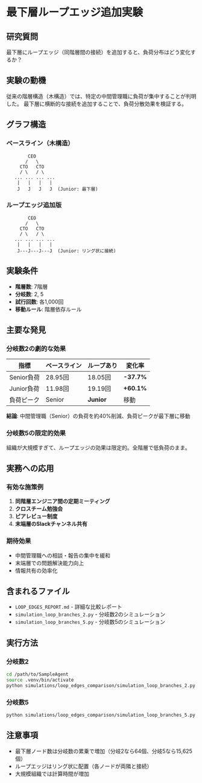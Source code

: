 # 最下層ループエッジ追加実験

## 研究質問
最下層にループエッジ（同階層間の接続）を追加すると、負荷分布はどう変化するか？

## 実験の動機
従来の階層構造（木構造）では、特定の中間管理職に負荷が集中することが判明した。
最下層に横断的な接続を追加することで、負荷分散効果を検証する。

## グラフ構造

### ベースライン（木構造）
```
        CEO
       /   \
     CTO   CTO
     / \   / \
   ... ... ... ...
    |   |   |   |
    J   J   J   J  (Junior: 最下層)
```

### ループエッジ追加版
```
        CEO
       /   \
     CTO   CTO
     / \   / \
   ... ... ... ...
    |   |   |   |
    J---J---J---J  (Junior: リング状に接続)
```

## 実験条件
- **階層数**: 7階層
- **分岐数**: 2, 5
- **試行回数**: 各1,000回
- **移動ルール**: 階層依存ルール

## 主要な発見

### 分岐数2の劇的な効果

| 指標 | ベースライン | ループあり | 変化率 |
|------|-------------|-----------|--------|
| Senior負荷 | 28.95回 | 18.05回 | **-37.7%** |
| Junior負荷 | 11.98回 | 19.19回 | **+60.1%** |
| 負荷ピーク | Senior | **Junior** | 移動 |

**結論**: 中間管理職（Senior）の負荷を約40%削減、負荷ピークが最下層に移動

### 分岐数5の限定的効果

組織が大規模すぎて、ループエッジの効果は限定的。全階層で低負荷のまま。

## 実務への応用

### 有効な施策例
1. **同階層エンジニア間の定期ミーティング**
2. **クロスチーム勉強会**
3. **ピアレビュー制度**
4. **末端層のSlackチャンネル共有**

### 期待効果
- 中間管理職への相談・報告の集中を緩和
- 末端層での問題解決能力向上
- 情報共有の効率化

## 含まれるファイル

- `LOOP_EDGES_REPORT.md` - 詳細な比較レポート
- `simulation_loop_branches_2.py` - 分岐数2のシミュレーション
- `simulation_loop_branches_5.py` - 分岐数5のシミュレーション

## 実行方法

### 分岐数2
```bash
cd /path/to/SampleAgent
source .venv/bin/activate
python simulations/loop_edges_comparison/simulation_loop_branches_2.py
```

### 分岐数5
```bash
python simulations/loop_edges_comparison/simulation_loop_branches_5.py
```

## 注意事項

- 最下層ノード数は分岐数の累乗で増加（分岐2なら64個、分岐5なら15,625個）
- ループエッジはリング状に配置（各ノードが両隣と接続）
- 大規模組織では計算時間が増加
